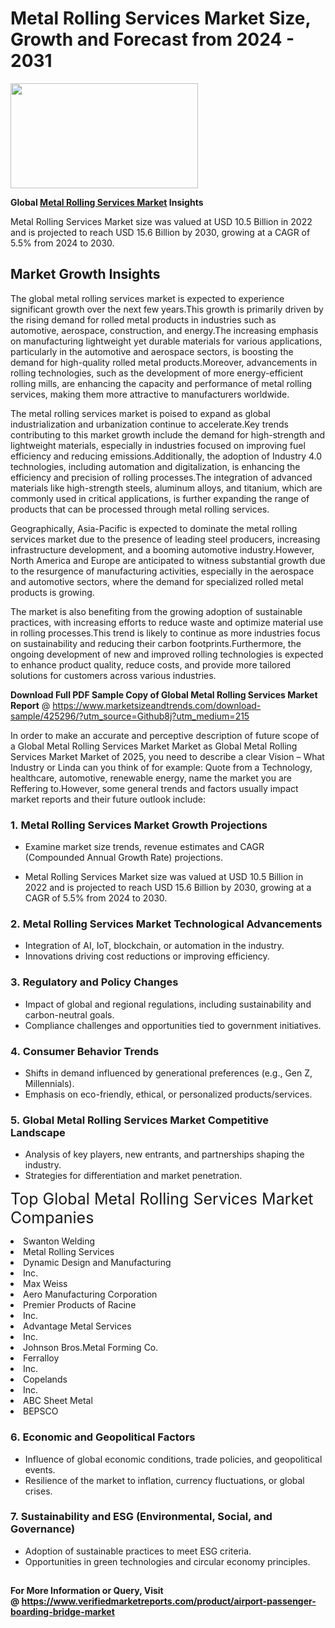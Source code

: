<H1>Metal Rolling Services Market Size, Growth and Forecast from 2024 - 2031</H1><img class="aligncenter size-medium wp-image-584254" src="https://thirdeyenews.in/wp-content/uploads/2024/09/Global-Market-Research-300x168.jpeg" alt="" width="300" height="168" /><p><strong>Global&nbsp;<a href="https://www.marketsizeandtrends.com/download-sample/425296/?utm_source=Github8j?utm_medium=215">Metal Rolling Services Market</a> Insights</strong></p><p>Metal Rolling Services Market size was valued at USD 10.5 Billion in 2022 and is projected to reach USD 15.6 Billion by 2030, growing at a CAGR of 5.5% from 2024 to 2030.</p><p><h2>Market Growth Insights</h2> <p>The global metal rolling services market is expected to experience significant growth over the next few years.This growth is primarily driven by the rising demand for rolled metal products in industries such as automotive, aerospace, construction, and energy.The increasing emphasis on manufacturing lightweight yet durable materials for various applications, particularly in the automotive and aerospace sectors, is boosting the demand for high-quality rolled metal products.Moreover, advancements in rolling technologies, such as the development of more energy-efficient rolling mills, are enhancing the capacity and performance of metal rolling services, making them more attractive to manufacturers worldwide.</p> <p>The metal rolling services market is poised to expand as global industrialization and urbanization continue to accelerate.Key trends contributing to this market growth include the demand for high-strength and lightweight materials, especially in industries focused on improving fuel efficiency and reducing emissions.Additionally, the adoption of Industry 4.0 technologies, including automation and digitalization, is enhancing the efficiency and precision of rolling processes.The integration of advanced materials like high-strength steels, aluminum alloys, and titanium, which are commonly used in critical applications, is further expanding the range of products that can be processed through metal rolling services.</p> <p>Geographically, Asia-Pacific is expected to dominate the metal rolling services market due to the presence of leading steel producers, increasing infrastructure development, and a booming automotive industry.However, North America and Europe are anticipated to witness substantial growth due to the resurgence of manufacturing activities, especially in the aerospace and automotive sectors, where the demand for specialized rolled metal products is growing.</p> <p>The market is also benefiting from the growing adoption of sustainable practices, with increasing efforts to reduce waste and optimize material use in rolling processes.This trend is likely to continue as more industries focus on sustainability and reducing their carbon footprints.Furthermore, the ongoing development of new and improved rolling technologies is expected to enhance product quality, reduce costs, and provide more tailored solutions for customers across various industries.</p> <p><span class=""><strong>Download Full PDF Sample Copy of Global Metal Rolling Services Market Report</strong> @ <a href="https://www.marketsizeandtrends.com/download-sample/425296/?utm_source=Github8j?utm_medium=215" target="_blank">https://www.marketsizeandtrends.com/download-sample/425296/?utm_source=Github8j?utm_medium=215</a></span></p><p>In order to make an accurate and perceptive description of future scope of a Global&nbsp;Metal Rolling Services Market Market as Global&nbsp;Metal Rolling Services Market Market of 2025, you need to describe a clear Vision &ndash; What Industry or Linda can you think of for example: Quote from a Technology, healthcare, automotive, renewable energy, name the market you are Reffering to.However, some general trends and factors usually impact market reports and their future outlook include:</p><h3>1.&nbsp;<strong>Metal Rolling Services Market Growth Projections</strong></h3><ul><li>Examine market size trends, revenue estimates and CAGR (Compounded Annual Growth Rate) projections.</li><li><p>Metal Rolling Services Market size was valued at USD 10.5 Billion in 2022 and is projected to reach USD 15.6 Billion by 2030, growing at a CAGR of 5.5% from 2024 to 2030.</p></li></ul><h3>2.&nbsp;<strong>Metal Rolling Services Market Technological Advancements</strong></h3><ul><li>Integration of AI, IoT, blockchain, or automation in the industry.</li><li>Innovations driving cost reductions or improving efficiency.</li></ul><h3>3.&nbsp;<strong>Regulatory and Policy Changes</strong></h3><ul><li>Impact of global and regional regulations, including sustainability and carbon-neutral goals.</li><li>Compliance challenges and opportunities tied to government initiatives.</li></ul><h3>4.&nbsp;<strong>Consumer Behavior Trends</strong></h3><ul><li>Shifts in demand influenced by generational preferences (e.g., Gen Z, Millennials).</li><li>Emphasis on eco-friendly, ethical, or personalized products/services.</li></ul><h3>5.&nbsp;<strong>Global Metal Rolling Services Market Competitive Landscape</strong></h3><ul><li>Analysis of key players, new entrants, and partnerships shaping the industry.</li><li>Strategies for differentiation and market penetration.</li></ul><p data-pm-slice="1 1 []"><span style="color: inherit; font-family: inherit; font-size: 25px;">Top Global Metal Rolling Services Market Companies</span></p><div class="" data-test-id=""><p><li>Swanton Welding</li><li> Metal Rolling Services</li><li> Dynamic Design and Manufacturing</li><li> Inc.</li><li> Max Weiss</li><li> Aero Manufacturing Corporation</li><li> Premier Products of Racine</li><li> Inc.</li><li> Advantage Metal Services</li><li> Inc.</li><li> Johnson Bros.Metal Forming Co.</li><li> Ferralloy</li><li> Inc.</li><li> Copelands</li><li> Inc.</li><li> ABC Sheet Metal</li><li> BEPSCO</li></p></div><h3>6.&nbsp;<strong>Economic and Geopolitical Factors</strong></h3><ul><li>Influence of global economic conditions, trade policies, and geopolitical events.</li><li>Resilience of the market to inflation, currency fluctuations, or global crises.</li></ul><h3>7.&nbsp;<strong>Sustainability and ESG (Environmental, Social, and Governance)</strong></h3><ul><li>Adoption of sustainable practices to meet ESG criteria.</li><li>Opportunities in green technologies and circular economy principles.</li></ul><h2><strong style="font-size: 14px;">For More Information or Query, Visit @&nbsp;</strong><a style="background-color: #ffffff; font-size: 14px;" href="https://www.marketsizeandtrends.com/report/metal-rolling-services-market/" target="_blank">https://www.verifiedmarketreports.com/product/airport-passenger-boarding-bridge-market</a></h2>
